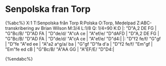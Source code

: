 # Senpolska fran Torp

{%abc%}
X:1
T:Senpolska från Torp
R:Polska
O:Torp, Medelpad
Z:ABC-transkribering av Brian Wilson
M:3/4
L:1/8
Q: 1/4=90
K:D
|: "D"A,2 DE FG | "G"Bc/B/ "D"AD FA | "D"de/d/ "A"cA ce | "A"ef/e/ "D"dAFD |
   "D"A,2 DE FG | "G"Bc/B/ "D"AD FA | "D"de/d/ "A"cA ce | "A"ef/e/ "D"d4:|
|: "D"f2 fe/f/ "G"gf | "D"fe "A"ed ee | "A"a2 a^g/a/ ba | "G"gf "D"fa d'a |
   "D"f2 fe/f/ "Em"gf | "Em"fe ed cB | "G"Bc/B/ "A"AA GG | "A"EF/E/ "D"D4:|

{%endabc%}


